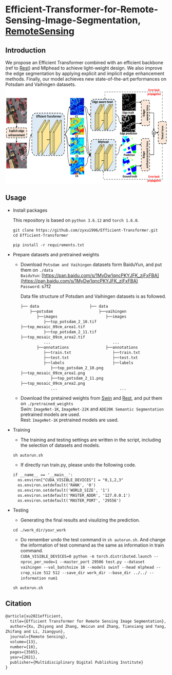 # Efficient-Transformer-for-Remote-Sensing-Image-Segmentation, [RemoteSensing](https://www.mdpi.com/2072-4292/13/18/3585)
## Introduction 
We propose an Efficient Transformer combined with an efficient backbone (ref to [Rest](https://arxiv.org/pdf/2105.13677v3.pdf)) and Mlphead to achieve light-weight design. We also improve the edge segmentation by applying explicit and implicit edge enhancement methods. Finally, our model achieves new state-of-the-art performances on Potsdam and Vaihingen datasets.   
<img src="Efficient-Transformer.png" width="600" height="300" alt="Efficient-Transformer Framework"/><br/>
## Usage
* Install packages  

  This repository is based on `python 3.6.12` and `torch 1.6.0`.  
  
  ```
  git clone https://github.com/zyxu1996/Efficient-Transformer.git
  cd Efficient-Transformer  
  ```
  ```
  pip install -r requirements.txt
  ```
* Prepare datasets and pretrained weights  

  * Download `Potsdam and Vaihingen` datasets form BaiduYun, and put them on `./data `   
    `BaiduYun`: [https://pan.baidu.com/s/1MyDw1qncPKYJFK_zjFxFBA](https://pan.baidu.com/s/1MyDw1qncPKYJFK_zjFxFBA)  
    `Password`: s7f2 
    
    Data file structure of Potsdam and Vaihingen datasets is as followed.  
    ```
    ├── data                      ├── data
        ├──potsdam                    ├──vaihingen
           ├──images                     ├──images
              ├──top_potsdam_2_10.tif       ├──top_mosaic_09cm_area1.tif
              ├──top_potsdam_2_11.tif       ├──top_mosaic_09cm_area2.tif
              ...                           ...
           ├──annotations                ├──annotations
              ├──train.txt                  ├──train.txt
              ├──test.txt                   ├──test.txt
              ├──labels                     ├──labels
                 ├──top_potsdam_2_10.png       ├──top_mosaic_09cm_area1.png
                 ├──top_potsdam_2_11.png       ├──top_mosaic_09cm_area2.png
                 ...                           ...
    ```
  
  * Download the pretained weights from [Swin](https://github.com/microsoft/Swin-Transformer) and [Rest](https://github.com/wofmanaf/ResT), and put them on `./pretrained_weights`    
    Swin: `ImageNet-1K`, `ImageNet-22K` and `ADE20K Semantic Segmentation` pretrained models are used.  
    Rest: `ImageNet-1K` pretrained models are used.  
    
* Training

  * The training and testing settings are written in the script, including the selection of datasets and models.    
  ```
  sh autorun.sh
  ```
  * If directly run train.py, please undo the following code.
  ```
  if __name__ == '__main__':
    os.environ["CUDA_VISIBLE_DEVICES"] = "0,1,2,3"
    os.environ.setdefault('RANK', '0')
    os.environ.setdefault('WORLD_SIZE', '1')
    os.environ.setdefault('MASTER_ADDR', '127.0.0.1')
    os.environ.setdefault('MASTER_PORT', '29556')
  ```
* Testing
  * Generating the final results and visulizing the prediction.   
  ```
  cd ./work_dir/your_work
  ```
  * Do remember undo the test command in `sh autorun.sh`. And change the information of test command as the same as information in train command.   
  `CUDA_VISIBLE_DEVICES=0 python -m torch.distributed.launch --nproc_per_node=1 --master_port 29506 test.py --dataset vaihingen --val_batchsize 16 --models swinT --head mlphead --crop_size 512 512 --save_dir work_dir --base_dir ../../ --information num1` 
  ```
  sh autorun.sh
  ```
  
## Citation
```
@article{xu2021efficient,
  title={Efficient Transformer for Remote Sensing Image Segmentation},
  author={Xu, Zhiyong and Zhang, Weicun and Zhang, Tianxiang and Yang, Zhifang and Li, Jiangyun},
  journal={Remote Sensing},
  volume={13},
  number={18},
  pages={3585},
  year={2021},
  publisher={Multidisciplinary Digital Publishing Institute}
}
```

    
    
  
